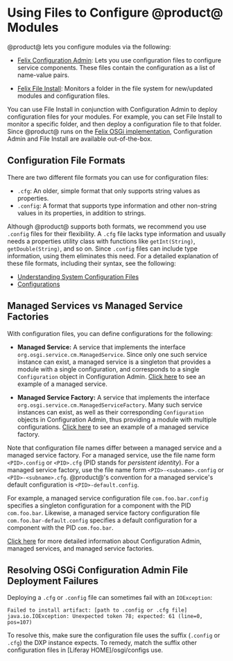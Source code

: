 # Using Files to Configure @product@ Modules

@product@ lets you configure modules via the following: 

-   [Felix Configuration Admin](http://felix.apache.org/documentation/subprojects/apache-felix-config-admin.html): 
    Lets you use configuration files to configure service components. These 
    files contain the configuration as a list of name-value pairs. 

-   [Felix File Install](http://felix.apache.org/documentation/subprojects/apache-felix-file-install.html): 
    Monitors a folder in the file system for new/updated modules and 
    configuration files. 

You can use File Install in conjunction with Configuration Admin to deploy 
configuration files for your modules. For example, you can set File Install to 
monitor a specific folder, and then deploy a configuration file to that folder. 
Since @product@ runs on the 
[Felix OSGi implementation](http://felix.apache.org/), 
Configuration Admin and File Install are available out-of-the-box. 

## Configuration File Formats

There are two different file formats you can use for configuration files: 

-   `.cfg`: An older, simple format that only supports string values as 
    properties. 
-   `.config`: A format that supports type information and other non-string 
    values in its properties, in addition to strings. 

Although @product@ supports both formats, we recommend you use `.config` files 
for their flexibility. A `.cfg` file lacks type information and usually needs a 
properties utility class with functions like `getInt(String)`, 
`getDouble(String)`, and so on. Since `.config` files can include type 
information, using them eliminates this need. For a detailed explanation of 
these file formats, including their syntax, see the following: 

-   [Understanding System Configuration Files](/discover/portal/-/knowledge_base/7-0/understanding-system-configuration-files)
-   [Configurations](https://sling.apache.org/documentation/bundles/configuration-installer-factory.html#configuration-files-config)

## Managed Services vs Managed Service Factories

With configuration files, you can define configurations for the following: 

-   **Managed Service:** A service that implements the interface 
    `org.osgi.service.cm.ManagedService`. Since only one such service instance 
    can exist, a managed service is a singleton that provides a module with 
    a single configuration, and corresponds to a single `Configuration` object 
    in Configuration Admin. 
    [Click here](http://felix.apache.org/documentation/subprojects/apache-felix-config-admin.html#managedservice-example) 
    to see an example of a managed service. 

-   **Managed Service Factory:** A service that implements the interface 
    `org.osgi.service.cm.ManagedServiceFactory`. Many such service instances can 
    exist, as well as their corresponding `Configuration` objects in 
    Configuration Admin, thus providing a module with multiple configurations. 
    [Click here](http://felix.apache.org/documentation/subprojects/apache-felix-config-admin.html#managedservicefactory-example)
    to see an example of a managed service factory. 

Note that configuration file names differ between a managed service and a 
managed service factory. For a managed service, use the file name form 
`<PID>.config` or `<PID>.cfg` (PID stands for *persistent identity*). For a 
managed service factory, use the file name form `<PID>-<subname>.config` or 
`<PID>-<subname>.cfg`. @product@'s convention for a managed service's default 
configuration is `<PID>-default.config`. 

For example, a managed service configuration file `com.foo.bar.config` specifies 
a singleton configuration for a component with the PID `com.foo.bar`. Likewise, 
a managed service factory configuration file `com.foo.bar-default.config` 
specifies a default configuration for a component with the PID `com.foo.bar`. 

[Click here](http://enroute.osgi.org/services/org.osgi.service.cm.html) 
for more detailed information about Configuration Admin, managed services, and 
managed service factories. 

## Resolving OSGi Configuration Admin File Deployment Failures

Deploying a `.cfg` or `.config` file can sometimes fail with an `IOException`: 

    Failed to install artifact: [path to .config or .cfg file]
    java.io.IOException: Unexpected token 78; expected: 61 (line=0, pos=107)

To resolve this, make sure the configuration file uses the suffix (`.config` or 
`.cfg`) the DXP instance expects. To remedy, match the suffix other 
configuration files in [Liferay HOME]/osgi/configs use.
